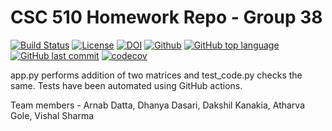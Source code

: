 # CSC 510 Homework Repo - Group 38

<a href="https://github.com/arnab-95/se-group38-hw/actions"><img alt="Build Status" src="https://github.com/arnab-95/se-group38-hw/workflows/build/badge.svg"></a> <a href="https://github.com/arnab-95/se-group38-hw/blob/main/LICENSE"><img alt="License" src="https://img.shields.io/github/license/arnab-95/se-group38-hw"></a> [![DOI](https://zenodo.org/badge/528539896.svg)](https://zenodo.org/badge/latestdoi/528539896) [![Github](https://img.shields.io/badge/language-python-red.svg)](https://docs.python.org/3/) [![GitHub top language](https://img.shields.io/github/languages/top/arnab-95/se-group38-hw)](https://docs.python.org/3/) [![GitHub last commit](https://img.shields.io/github/last-commit/arnab-95/se-group38-hw)](https://github.com/arnab-95/se-group38-hw/commits/main) [![codecov](https://codecov.io/gh/arnab-95/se-group38-hw/branch/main/graph/badge.svg?token=N50lGYs54R)](https://codecov.io/gh/arnab-95/se-group38-hw)





app.py performs addition of two matrices and test_code.py checks the same.
Tests have been automated using GitHub actions.

Team members -
Arnab Datta, Dhanya Dasari, Dakshil Kanakia, Atharva Gole, Vishal Sharma

